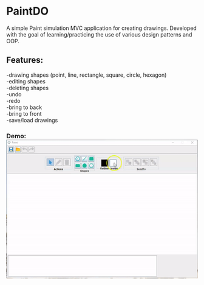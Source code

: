 # PaintDO
 A simple Paint simulation MVC application for creating drawings. Developed with the goal of learning/practicing the use of various design patterns and OOP.

 ## Features:<br/>
 -drawing shapes (point, line, rectangle, square, circle, hexagon)<br/>
 -editing shapes<br/>
 -deleting shapes<br/>
 -undo<br/>
 -redo<br/>
 -bring to back<br/>
 -bring to front<br/>
 -save/load drawings<br/>
 ### Demo: <br/> ![](demo.gif)

